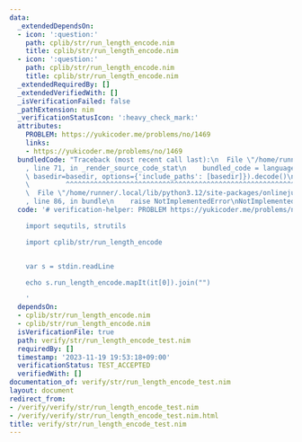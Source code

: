 ```yaml
---
data:
  _extendedDependsOn:
  - icon: ':question:'
    path: cplib/str/run_length_encode.nim
    title: cplib/str/run_length_encode.nim
  - icon: ':question:'
    path: cplib/str/run_length_encode.nim
    title: cplib/str/run_length_encode.nim
  _extendedRequiredBy: []
  _extendedVerifiedWith: []
  _isVerificationFailed: false
  _pathExtension: nim
  _verificationStatusIcon: ':heavy_check_mark:'
  attributes:
    PROBLEM: https://yukicoder.me/problems/no/1469
    links:
    - https://yukicoder.me/problems/no/1469
  bundledCode: "Traceback (most recent call last):\n  File \"/home/runner/.local/lib/python3.12/site-packages/onlinejudge_verify/documentation/build.py\"\
    , line 71, in _render_source_code_stat\n    bundled_code = language.bundle(stat.path,\
    \ basedir=basedir, options={'include_paths': [basedir]}).decode()\n          \
    \         ^^^^^^^^^^^^^^^^^^^^^^^^^^^^^^^^^^^^^^^^^^^^^^^^^^^^^^^^^^^^^^^^^^^^^^^^^^^^^^^^^\n\
    \  File \"/home/runner/.local/lib/python3.12/site-packages/onlinejudge_verify/languages/nim.py\"\
    , line 86, in bundle\n    raise NotImplementedError\nNotImplementedError\n"
  code: '# verification-helper: PROBLEM https://yukicoder.me/problems/no/1469

    import sequtils, strutils

    import cplib/str/run_length_encode


    var s = stdin.readLine

    echo s.run_length_encode.mapIt(it[0]).join("")

    '
  dependsOn:
  - cplib/str/run_length_encode.nim
  - cplib/str/run_length_encode.nim
  isVerificationFile: true
  path: verify/str/run_length_encode_test.nim
  requiredBy: []
  timestamp: '2023-11-19 19:53:18+09:00'
  verificationStatus: TEST_ACCEPTED
  verifiedWith: []
documentation_of: verify/str/run_length_encode_test.nim
layout: document
redirect_from:
- /verify/verify/str/run_length_encode_test.nim
- /verify/verify/str/run_length_encode_test.nim.html
title: verify/str/run_length_encode_test.nim
---
```

